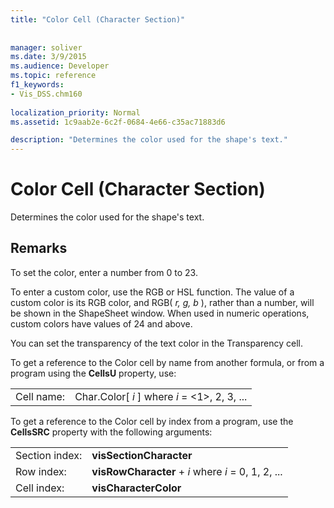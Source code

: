 ```yaml
---
title: "Color Cell (Character Section)"
 
 
manager: soliver
ms.date: 3/9/2015
ms.audience: Developer
ms.topic: reference
f1_keywords:
- Vis_DSS.chm160
 
localization_priority: Normal
ms.assetid: 1c9aab2e-6c2f-0684-4e66-c35ac71883d6

description: "Determines the color used for the shape's text."
---
```


# Color Cell (Character Section)

Determines the color used for the shape's text.
  
## Remarks

To set the color, enter a number from 0 to 23.
  
To enter a custom color, use the RGB or HSL function. The value of a custom color is its RGB color, and RGB( *r, g, b*  ), rather than a number, will be shown in the ShapeSheet window. When used in numeric operations, custom colors have values of 24 and above. 
  
You can set the transparency of the text color in the Transparency cell.
  
To get a reference to the Color cell by name from another formula, or from a program using the **CellsU** property, use: 
  
|||
|:-----|:-----|
|Cell name:  <br/> |Char.Color[ *i*  ]           where  *i*  = <1>, 2, 3, ...  <br/> |
   
To get a reference to the Color cell by index from a program, use the **CellsSRC** property with the following arguments: 
  
|||
|:-----|:-----|
|Section index:  <br/> |**visSectionCharacter** <br/> |
|Row index:  <br/> |**visRowCharacter** +  *i*           where  *i*  = 0, 1, 2, ...  <br/> |
|Cell index:  <br/> |**visCharacterColor** <br/> |
   

